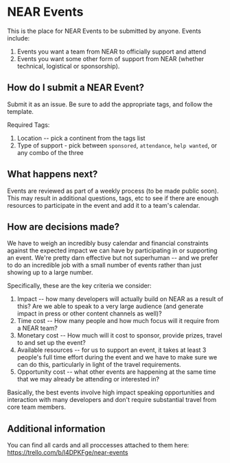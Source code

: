 # NEAR Events
This is the place for NEAR Events to be submitted by anyone.  Events include:

1. Events you want a team from NEAR to officially support and attend
2. Events you want some other form of support from NEAR (whether technical, logistical or sponsorship).
    
    
## How do I submit a NEAR Event?
Submit it as an issue. Be sure to add the appropriate tags, and follow the template.

Required Tags:
1. Location -- pick a continent from the tags list
2. Type of support - pick between `sponsored`, `attendance`, `help wanted`, or any combo of the three

## What happens next?

Events are reviewed as part of a weekly process (to be made public soon).  This may result in additional questions, tags, etc to see if there are enough resources to participate in the event and add it to a team's calendar.
    
## How are decisions made?

We have to weigh an incredibly busy calendar and financial constraints against the expected impact we can have by participating in or supporting an event.  We're pretty darn effective but not superhuman -- and we prefer to do an incredible job with a small number of events rather than just showing up to a large number.

Specifically, these are the key criteria we consider:

1. Impact -- how many developers will actually build on NEAR as a result of this?  Are we able to speak to a very large audience (and generate impact in press or other content channels as well)?
2. Time cost -- How many people and how much focus will it require from a NEAR team?
3. Monetary cost -- How much will it cost to sponsor, provide prizes, travel to and set up the event?
4. Available resources -- for us to support an event, it takes at least 3 people's full time effort during the event and we have to make sure we can do this, particularly in light of the travel requirements.
5. Opportunity cost -- what other events are happening at the same time that we may already be attending or interested in?

Basically, the best events involve high impact speaking opportunities and interaction with many developers and don't require substantial travel from core team members.


## Additional information

You can find all cards and all proccesses attached to them here: https://trello.com/b/l4DPKFge/near-events
